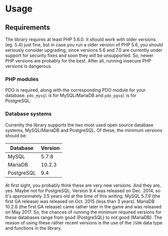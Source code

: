 # Usage
## Requirements
The library requires at least PHP 5.6.0. It should work with older versions (eg. 5.4) just fine, but in case you run a older version of PHP 5.6, you should seriously consider upgrading, since versions 5.6 and 7.0 are currently under support for security fixes and soon they will be unsupported. So, newer PHP versions are probably for the best. After all, running insecure PHP versions is dangerous.

### PHP modules
PDO is required, along with the corresponding PDO module for your database. `pdo_mysql` is for MySQL/MariaDB and `pdo_pgsql` is for PostgreSQL.

### Database systems
Currently the library supports the two most used open source database systems, MySQL/MariaDB and PostgreSQL. Of these, the minimum versions should be:

Database | Version
-------- | -------
MySQL | 5.7.8
MariaDB | 10.2.3
PostgreSQL | 9.4

At first sight, you probably think these are very new versions. And they are, yes. Maybe not for PostgreSQL. Version 9.4 was released on Dec. 2014, so it's approximately 3.5 years old at the time of this writing. MySQL 5.7.9 (the first GA release) was released on Oct. 2015 (less than 3 years). MariaDB 10.2.6 (the first GA release) came rather later in the game and was released on May 2017. So, the chances of running the minimum required versions for these databases range from good (PostgreSQL) to not good (MariaDB). The reason of using these rather recent versions is the use of the `JSON` data type and functions in the library.

